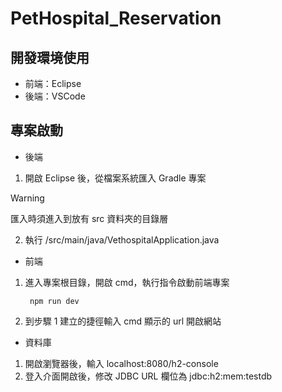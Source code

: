 # PetHospital_Reservation
## 開發環境使用
* 前端：Eclipse
* 後端：VSCode
## 專案啟動
* 後端
1. 開啟 Eclipse 後，從檔案系統匯入 Gradle 專案
> [!WARNING]
> 匯入時須進入到放有 src 資料夾的目錄層
2. 執行 /src/main/java/VethospitalApplication.java
   
* 前端   
1. 進入專案根目錄，開啟 cmd，執行指令啟動前端專案
   ````shell
    npm run dev
   ````
2. 到步驟 1 建立的捷徑輸入 cmd 顯示的 url 開啟網站

* 資料庫
1. 開啟瀏覽器後，輸入 localhost:8080/h2-console
2. 登入介面開啟後，修改 JDBC URL 欄位為 jdbc:h2:mem:testdb
   
